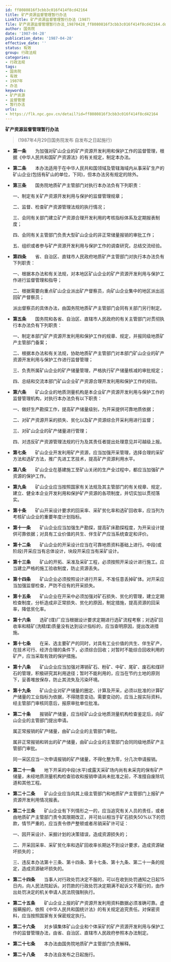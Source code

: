 ```yaml
---
id: ff8080816f3cbb3c016f414f8cd42164
title: 矿产资源监督管理暂行办法
LinkTitle: 矿产资源监督管理暂行办法（1987）
file: 矿产资源监督管理暂行办法_19870428_ff8080816f3cbb3c016f414f8cd42164.docx
author: 国务院
date: '1987-04-28'
publication_date: '1987-04-28'
effective_date: ''
status: 有效
group: 行政法规
categories:
- 行政法规
tags:
- 国务院
- 有效
- 1987年
- 办法
keywords:
- 矿产资源
- 监督管理
- 暂行办法
urls:
- https://flk.npc.gov.cn/detail?id=ff8080816f3cbb3c016f414f8cd42164
---
```


**矿产资源监督管理暂行办法**

> (1987年4月29日国务院发布 自发布之日起施行)

- **第一条**　　为加强对矿山企业的矿产资源开发利用和保护工作的监督管理，根据《中华人民共和国矿产资源法》的有关规定，制定本办法。

- **第二条**　　本办法适用于在中华人民共和国领域及管辖海域内从事采矿生产的矿山企业(包括有矿山的单位，下同)，但本办法另有规定的除外。

- **第三条**　　国务院地质矿产主管部门对执行本办法负有下列职责：

  一、制定有关矿产资源开发利用与保护的监督管理规章；

  二、监督、检查矿产资源管理法规的执行情况；

  三、会同有关部门建立矿产资源合理开发利用的考核指标体系及定期报表制度；

  四、会同有关主管部门负责大型矿山企业的非正常储量报销的审批工作；

  五、组织或者参与矿产资源开发利用与保护工作的调查研究，总结交流经验。

- **第四条**　　省、自治区、直辖市人民政府地质矿产主管部门对执行本办法负有下列职责：

  一、根据本办法和有关法规，对本地区矿山企业的矿产资源开发利用与保护工作进行监督管理和指导；

  二、根据需要向重点矿山企业派出矿产督察员，向矿山企业集中的地区派出巡回矿产督察员；

  派出督察员的具体办法，由国务院地质矿产主管部门会同有关部门另行制定。

- **第五条**　　国务院和各省、自治区、直辖市人民政府的有关主管部门对贯彻执行本办法负有下列职责：

  一、制定本部门矿产资源开发利用和保护工作的规章、规定，并报同级地质矿产主管部门备案；

  二、根据本办法和有关法规，协助地质矿产主管部门对本部门矿山企业的矿产资源开发利用与保护工作进行监督管理；

  三、负责所属矿山企业的矿产储量管理，严格执行矿产储量核减的审批规定；

  四、总结和交流本部门矿山企业矿产资源合理开发利用和保护工作的经验。

- **第六条**　　矿山企业的地质测量机构是本企业矿产资源开发利用与保护工作的监督管理机构，对执行本办法负有以下职责：

  一、做好生产勘探工作，提高矿产储量级别，为开采提供可靠地质依据；

  二、对矿产资源开采的损失、贫化以及矿产资源综合开采利用进行监督；

  三、对矿山企业的矿产储量进行管理；

  四、对违反矿产资源管理法规的行为及其责任者提出处理意见并可越级上报。

- **第七条**　　矿山企业开发利用矿产资源，应当加强开采管理，选择合理的采矿方法和选矿方法，推广先进工艺技术，提高矿产资源利用水平。

- **第八条**　　矿山企业在基建施工至矿山关闭的生产全过程中，都应当加强矿产资源的保护工作。

- **第九条**　　矿山企业应当按照国家有关法规及其主管部门的有关规章、规定，建立、健全本企业开发利用和保护矿产资源的各项制度，并切实加以贯彻落实。

- **第十条**　　矿山开采设计要求的回采率、采矿贫化率和选矿回收率，应当列为考核矿山企业的重要年度计划指标。

- **第十一条**　　矿山企业应当加强生产勘探，提高矿床勘探程度，为开采设计提供可靠依据；对具有工业价值的共生、伴生矿产应当系统查定和评价。

- **第十二条**　　矿山企业的开采设计应当在可靠地质资料基础上进行。中段(或阶段)开采应当有总体设计，块段开采应当有采矿设计。

- **第十三条**　　矿山的开拓、采准及采矿工程，必须按照开采设计进行施工。应当建立严格的施工验收制度，防止资源丢失。

- **第十四条**　　矿山企业必须按照设计进行开采，不准任意丢掉矿体。对开采应当加强监督检查，严防不应有的开采损失。

- **第十五条**　　矿山企业在开采中必须加强对矿石损失、贫化的管理，建立定期检查制度，分析造成非正常损失、贫化的原因，制定措施，提高资源的回采率，降低贫化率。

- **第十六条**　　选矿(煤)厂应当根据设计要求定期进行选矿流程考察；对选矿回收率和精矿(洗精煤)质量没有达到设计指标的，应当查明原因，提出改进措施。

- **第十七条**　　在采、选主要矿产的同时，对具有工业价值的共生、伴生矿产，在技术可行、经济合理的条件下，必须综合回收；对暂时不能综合回收利用的矿产，应当采取有效的保护措施。

- **第十八条**　　矿山企业应当加强对滞销矿石、粉矿、中矿、尾矿、废石和煤矸石的管理，积极研究其利用途径；暂时不能利用的，应当在节约土地的原则下，妥善堆放保存，防止其流失及污染环境。

- **第十九条**　　矿山企业对矿产储量的圈定、计算及开采，必须以批准的计算矿产储量的工业指标为依据，不得随意变动。需要变动的，应当上报实际资料，经主管部门审核同意后，报原审批单位批准。

- **第二十条**　　报销矿产储量，应当经矿山企业地质测量机构检查鉴定后，向矿山企业的主管部门提出申请。

  属正常报销的矿产储量，由矿山企业的主管部门审批。

  属非正常报销和转出的矿产储量，由矿山企业的主管部门会同同级地质矿产主管部门审批。

  同一采区应当一次申请报销的矿产储量，不得化整为零，分几次申请报销。

- **第二十一条**　　地下开采的中段(水平)或露天采矿场内尚有未采完的保有矿产储量，未经地质测量机构检查验收和报销申请尚未批准之前，不准擅自废除坑道和其他工程。

- **第二十二条**　　矿山企业应当向其上级主管部门和地质矿产主管部门上报矿产资源开发利用情况报表。

- **第二十三条**　　矿山企业有下列情形之一的，应当追究有关人员的责任，或者由地质矿产主管部门责令其限期改正，并可处以相当于矿石损失50%以下的罚款，情节严重的，应当责令停产整顿或者吊销采矿许可证：

  一、因开采设计、采掘计划的决策错误，造成资源损失的；

  二、开采回采率、采矿贫化率和选矿回收率长期达不到设计要求，造成资源破坏损失的；

  三、违反本办法第十三条、第十四条、第十七条、第十九条、第二十一条的规定，造成资源破坏损失的。

- **第二十四条**　　当事人对行政处罚决定不服的，可以在收到处罚通知之日起15日内，向人民法院起诉。对罚款的行政处罚决定期满不起诉又不履行的，由作出处罚决定的机关申请人民法院强制执行。

- **第二十五条**　　矿山企业上报的矿产资源开发利用资料数据必须准确可靠。虚报瞒报的，依照《中华人民共和国统计法》的有关规定追究责任。对保密资料，应当按照国家有关保密规定执行。

- **第二十六条**　　对乡镇集体矿山企业和个体采矿的矿产资源开发利用与保护工作的监督管理办法，由省、自治区、直辖市人民政府参照本办法制定。

- **第二十七条**　　本办法由国务院地质矿产主管部门负责解释。

- **第二十八条**　　本办法自发布之日起施行。
